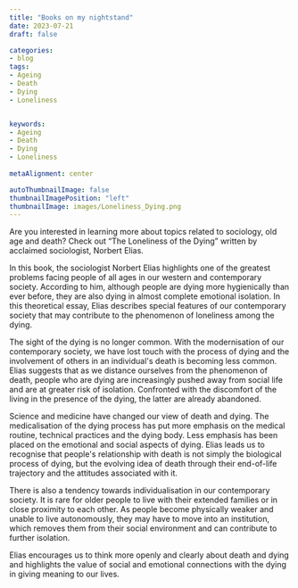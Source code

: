 ```yaml
---
title: "Books on my nightstand"
date: 2023-07-21
draft: false

categories:
- blog
tags: 
- Ageing
- Death
- Dying
- Loneliness


keywords:
- Ageing
- Death
- Dying
- Loneliness
  
metaAlignment: center

autoThumbnailImage: false
thumbnailImagePosition: "left"
thumbnailImage: images/Loneliness_Dying.png
---
```

Are you interested in learning more about topics related to sociology, old age and death? Check out “The Loneliness of the Dying” written by acclaimed sociologist, Norbert Elias.
<!--more-->

In this book, the sociologist Norbert Elias highlights one of the greatest problems facing people of all ages in our western and contemporary society. According to him, although people are dying more hygienically than ever before, they are also dying in almost complete emotional isolation. In this theoretical essay, Elias describes special features of our contemporary society  that may contribute to the phenomenon of loneliness among the dying. 

The sight of the dying is no longer common. With the modernisation of our contemporary society, we have lost touch with the process of dying and the involvement of others in an individual's death is becoming less common.  Elias suggests that as we distance ourselves from the phenomenon of death, people who are dying are increasingly pushed away from social life and are at greater risk of isolation. Confronted with the discomfort of the living in the presence of the dying, the latter are already abandoned. 
   
Science and medicine have changed our view of death and dying. The medicalisation of the dying process has put more emphasis on the medical routine, technical practices and the dying body. Less emphasis has been placed on the emotional and social aspects of dying. Elias leads us to recognise that people's relationship with death is not simply the biological process of dying, but the evolving idea of death through their end-of-life trajectory and the attitudes associated with it.
   
There is also a tendency towards individualisation in our contemporary society. It is rare for older people to live with their extended families or in close proximity to each other. As people become physically weaker and unable to live autonomously, they may have to move into an institution, which removes them from their social environment and can contribute to further isolation. 

Elias encourages us to think more openly and clearly about death and dying and highlights the value of social and emotional connections with the dying in giving meaning to our lives. 